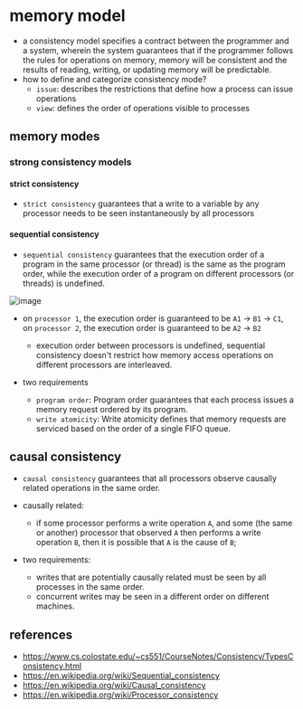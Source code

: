 # memory model
*  a consistency model specifies a contract between the programmer and a system, wherein the system guarantees that if the programmer follows the rules for operations on memory, memory will be consistent and the results of reading, writing, or updating memory will be predictable.
*  how to define and categorize consistency mode?
    * `issue`: describes the restrictions that define how a process can issue operations
    * `view`: defines the order of operations visible to processes


## memory modes

### strong consistency models
#### strict consistency
* `strict consistency` guarantees that a write to a variable by any processor needs to be seen instantaneously by all processors

#### sequential consistency
* `sequential consistency` guarantees that the execution order of a program in the same processor (or thread) is the same as the program order, while the execution order of a program on different processors (or threads) is undefined.


![image](https://github.com/lolyu/aoi/assets/35479537/59a91135-2b46-41c0-a82b-558b3183fdfe)
* on `processor 1`, the execution order is guaranteed to be `A1` -> `B1` -> `C1`, on `processor 2`, the execution order is guaranteed to be `A2` -> `B2`
    *  execution order between processors is undefined, sequential consistency doesn't restrict how memory access operations on different processors are interleaved.

* two requirements
    * `program order`: Program order guarantees that each process issues a memory request ordered by its program.
    * `write atomicity`: Write atomicity defines that memory requests are serviced based on the order of a single FIFO queue.

## causal consistency
* `causal consistency` guarantees that all processors observe causally related operations in the same order.
* causally related:
    * if some processor performs a write operation `A`, and some (the same or another) processor that observed `A` then performs a write operation `B`, then it is possible that `A` is the cause of `B`;

* two requirements:
    * writes that are potentially causally related must be seen by all processes in the same order.
    * concurrent writes may be seen in a different order on different machines.

## references
* https://www.cs.colostate.edu/~cs551/CourseNotes/Consistency/TypesConsistency.html
* https://en.wikipedia.org/wiki/Sequential_consistency
* https://en.wikipedia.org/wiki/Causal_consistency
* https://en.wikipedia.org/wiki/Processor_consistency
